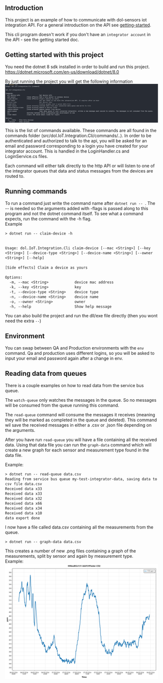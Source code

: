 ## Introduction

This project is an example of how to communicate with dol-sensors iot integration API.
For a general introduction on the API see [getting-started](resources/Integrator-API-getting-started.md).

This cli program doesn't work if you don't have an `integrator account` in the API - see the getting started doc. 

## Getting started with this project

You need the dotnet 8 sdk installed in order to build and run this project. https://dotnet.microsoft.com/en-us/download/dotnet/8.0

By just running the project you will get the following information
![overview](./resources/overview.png)

This is the list of commands available. 
These commands are all found in the commands folder (src/dol.IoT.Integration.Cli/commands/..).
In order to be authenticated and authorized to talk to the api, you will be asked for an email and password corresponding to a login you have created for your integrator account.
This is handled in the LoginHandler.cs and LoginService.cs files. 

Each command will either talk directly to the http API or will listen to one of the integrator queues that data and status messages from the devices are routed to. 

## Running commands

To run a command just write the command name after `dotnet run -- `.
The -- is needed so the arguments added with -flags is passed along to this program and not the dotnet command itself.
To see what a command expects, run the command with the -h flag.  
Example 

```
> dotnet run -- claim-device -h


Usage: dol.IoT.Integration.Cli claim-device [--mac <String>] [--key <String>] [--device-type <String>] [--device-name <String>] [--owner <String>] [--help]

[Side effects] Claim a device as yours

Options:
  -m, --mac <String>            device mac address
  -k, --key <String>            key
  -t, --device-type <String>    device type
  -n, --device-name <String>    device name
  -o, --owner <String>          owner
  -h, --help                    Show help message
```

You can also build the project and run the dll/exe file directly (then you wont need the extra `--`)


## Environment 
You can swap between QA and Production environments with the `env` command. Qa and production uses different logins, so you will be asked to input your email and password again after a change in env.

## Reading data from queues

There is a couple examples on how to read data from the service bus queue. 

The `watch-queue` only watches the messages in the queue. So no messages will be consumed from the queue running this command. 

The `read-queue` command will consume the messages it receives (meaning they will be marked as completed in the queue and deleted). This command wil save the received messages in either a .csv or .json file depending on the arguments.

After you have run `read-queue` you will have a file containing all the received data. Using that data file you can run the `graph-data` command which will create a new graph for each sensor and measurement type found in the data file.

Example: 

```
> dotnet run -- read-queue data.csv
Reading from service bus queue my-test-integrator-data, saving data to csv file data.csv
Received data x33
Received data x33
Received data x32
Received data x66
Received data x34
Received data x10
data export done
```
I now have a file called data.csv containing all the measurements from the queue.

```
> dotnet run -- graph-data data.csv

```
This creates a number of new .png files containing a graph of the measurements, split by sensor and again by measurement type.  
Example:  
![graphexample](./resources/000ecd02c131-idol139Tester-CO2.png)
